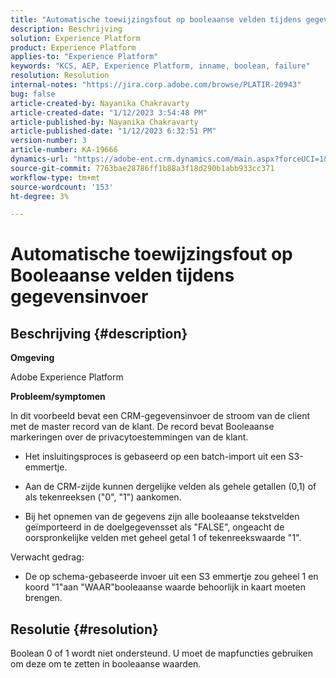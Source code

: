 ```yaml
---
title: "Automatische toewijzingsfout op booleaanse velden tijdens gegevensinvoer"
description: Beschrijving
solution: Experience Platform
product: Experience Platform
applies-to: "Experience Platform"
keywords: "KCS, AEP, Experience Platform, inname, boolean, failure"
resolution: Resolution
internal-notes: "https://jira.corp.adobe.com/browse/PLATIR-20943"
bug: false
article-created-by: Nayanika Chakravarty
article-created-date: "1/12/2023 3:54:48 PM"
article-published-by: Nayanika Chakravarty
article-published-date: "1/12/2023 6:32:51 PM"
version-number: 3
article-number: KA-19666
dynamics-url: "https://adobe-ent.crm.dynamics.com/main.aspx?forceUCI=1&pagetype=entityrecord&etn=knowledgearticle&id=ce8ba86c-9192-ed11-aad1-6045bd006c82"
source-git-commit: 7763bae28786ff1b88a3f18d290b1abb933cc371
workflow-type: tm+mt
source-wordcount: '153'
ht-degree: 3%

---
```


# Automatische toewijzingsfout op Booleaanse velden tijdens gegevensinvoer

## Beschrijving {#description}


<b>Omgeving</b>

Adobe Experience Platform

<b>Probleem/symptomen</b>

In dit voorbeeld bevat een CRM-gegevensinvoer de stroom van de client met de master record van de klant. De record bevat Booleaanse markeringen over de privacytoestemmingen van de klant.

- Het insluitingsproces is gebaseerd op een batch-import uit een S3-emmertje.

- Aan de CRM-zijde kunnen dergelijke velden als gehele getallen (0,1) of als tekenreeksen (&quot;0&quot;, &quot;1&quot;) aankomen.

- Bij het opnemen van de gegevens zijn alle booleaanse tekstvelden geïmporteerd in de doelgegevensset als &quot;FALSE&quot;, ongeacht de oorspronkelijke velden met geheel getal 1 of tekenreekswaarde &quot;1&quot;.

Verwacht gedrag:

- De op schema-gebaseerde invoer uit een S3 emmertje zou geheel 1 en koord &quot;1&quot;aan &quot;WAAR&quot;booleaanse waarde behoorlijk in kaart moeten brengen.




## Resolutie {#resolution}


Boolean 0 of 1 wordt niet ondersteund. U moet de mapfuncties gebruiken om deze om te zetten in booleaanse waarden.
